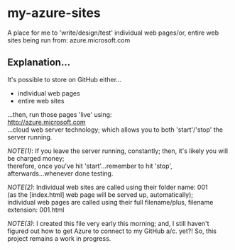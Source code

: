 # my-azure-sites
A place for me to 'write/design/test' individual web pages/or, entire web sites being run from: azure.microsoft.com

## Explanation...

It's possible to store on GitHub either...

- individual web pages
- entire web sites

...then, run those pages 'live' using:  
http://azure.microsoft.com  
...cloud web server technology;  which allows you to both 'start'/'stop' the server running.  

*NOTE(1)*: If you leave the server running, constantly; then, it's likely you will be charged money;   
therefore, once you've hit 'start'...remember to hit 'stop', afterwards...whenever done testing. 

*NOTE(2)*: Individual web sites are called using their folder name: 001   
           (as the [index.html] web page will be served up, automatically);    
           individual web pages are called using their full filename/plus, filename extension: 001.html

*NOTE(3)*: I created this file very early this morning; and, I still haven't figured out how to get Azure to connect to my GitHub a/c. yet?!              So, this project remains a work in progress. 
